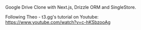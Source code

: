Google Drive Clone with Next.js, Drizzle ORM and SingleStore.

Following Theo - t3․gg's tutorial on Youtube: https://www.youtube.com/watch?v=c-hKSbzooAg
